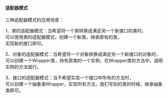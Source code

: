 #### 适配器模式

三种适配器模式的应用场景：

1、类的适配器模式：当希望将一个类转换成满足另一个新接口的类时，  
可以使用类的适配器模式，创建一个新类，继承原有的类，  
实现新的接口即可。

2、对象的适配器模式：当希望将一个对象转换成满足另一个新接口的对象时，  
可以创建一个Wrapper类，持有原类的一个实例，在Wrapper类的方法中，调用实例的方法就行。

3、接口的适配器模式：当不希望实现一个接口中所有的方法时，  
可以创建一个抽象类Wrapper，实现所有方法，我们写别的类的时候，继承抽象类即可。